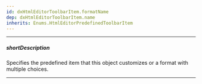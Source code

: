 ```yaml
---
id: dxHtmlEditorToolbarItem.formatName
dep: dxHtmlEditorToolbarItem.name
inherits: Enums.HtmlEditorPredefinedToolbarItem
---
```

---
##### shortDescription
Specifies the predefined item that this object customizes or a format with multiple choices.

---
<!-- Description goes here -->
